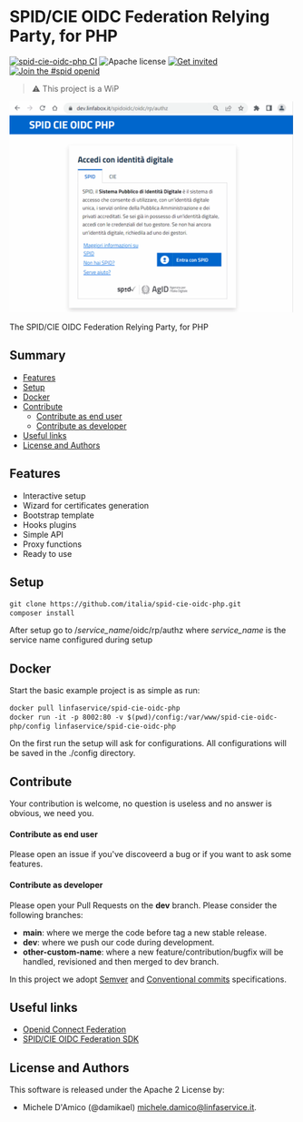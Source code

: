 # SPID/CIE OIDC Federation Relying Party, for PHP

[![spid-cie-oidc-php CI](https://github.com/italia/spid-cie-oidc-php/workflows/Setup%20Check%20CI/badge.svg)](https://github.com/italia/spid-cie-oidc-php/workflows/Setup%20Check%20CI/badge.svg)
![Apache license](https://img.shields.io/badge/license-Apache%202-blue.svg)
[![Get invited](https://slack.developers.italia.it/badge.svg)](https://slack.developers.italia.it/)
[![Join the #spid openid](https://img.shields.io/badge/Slack%20channel-%23spid%20openid-blue.svg)](https://developersitalia.slack.com/archives/C7E85ED1N/)

> ⚠️ This project is a WiP

<img src="doc/spid-cie-oidc-php.gif" width="500" />

The SPID/CIE OIDC Federation Relying Party, for PHP

## Summary

* [Features](#features)
* [Setup](#setup)
* [Docker](#docker)
* [Contribute](#contribute)
    * [Contribute as end user](#contribute-as-end-user)
    * [Contribute as developer](#contribute-as-developer)
* [Useful links](#useful-links)
* [License and Authors](#license-and-authors)

## Features

- Interactive setup
- Wizard for certificates generation
- Bootstrap template
- Hooks plugins
- Simple API
- Proxy functions
- Ready to use

## Setup

```
git clone https://github.com/italia/spid-cie-oidc-php.git
composer install
```
After setup go to /<i>service_name</i>/oidc/rp/authz
where <i>service_name</i> is the service name configured during setup

## Docker

Start the basic example project is as simple as run:
```
docker pull linfaservice/spid-cie-oidc-php
docker run -it -p 8002:80 -v $(pwd)/config:/var/www/spid-cie-oidc-php/config linfaservice/spid-cie-oidc-php
```
On the first run the setup will ask for configurations.
All configurations will be saved in the ./config directory.


## Contribute

Your contribution is welcome, no question is useless and no answer is obvious, we need you.

#### Contribute as end user

Please open an issue if you've discoveerd a bug or if you want to ask some features.

#### Contribute as developer

Please open your Pull Requests on the __dev__ branch. 
Please consider the following branches:

 - __main__: where we merge the code before tag a new stable release.
 - __dev__: where we push our code during development.
 - __other-custom-name__: where a new feature/contribution/bugfix will be handled, revisioned and then merged to dev branch.

In this project we adopt [Semver](https://semver.org/lang/it/) and
[Conventional commits](https://www.conventionalcommits.org/en/v1.0.0/) specifications.


## Useful links

* [Openid Connect Federation](https://openid.net/specs/openid-connect-federation-1_0.html)
* [SPID/CIE OIDC Federation SDK](https://github.com/italia/spid-cie-oidc-django)


## License and Authors

This software is released under the Apache 2 License by:

- Michele D'Amico (@damikael) <michele.damico@linfaservice.it>.
